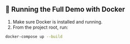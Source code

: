 ## 🚀 Running the Full Demo with Docker

1. Make sure Docker is installed and running.
2. From the project root, run:

```bash
docker-compose up --build
